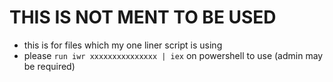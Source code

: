 
# THIS IS NOT MENT TO BE USED
  - this is for files which my one liner script is using
  -  please `run iwr xxxxxxxxxxxxxxx | iex` on powershell to use (admin may be required)

